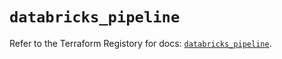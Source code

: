 # `databricks_pipeline`

Refer to the Terraform Registory for docs: [`databricks_pipeline`](https://registry.terraform.io/providers/databricks/databricks/1.22.0/docs/resources/pipeline).
